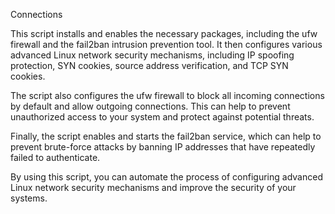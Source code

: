 Connections

This script installs and enables the necessary packages, including the ufw firewall and the fail2ban intrusion prevention tool. It then configures various advanced Linux network security mechanisms, including IP spoofing protection, SYN cookies, source address verification, and TCP SYN cookies.

The script also configures the ufw firewall to block all incoming connections by default and allow outgoing connections. This can help to prevent unauthorized access to your system and protect against potential threats.

Finally, the script enables and starts the fail2ban service, which can help to prevent brute-force attacks by banning IP addresses that have repeatedly failed to authenticate.

By using this script, you can automate the process of configuring advanced Linux network security mechanisms and improve the security of your systems.
